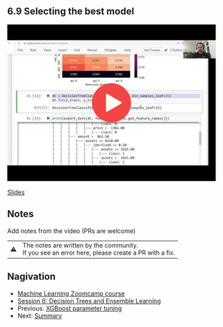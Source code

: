 ## 6.9 Selecting the best model

<a href="https://www.youtube.com/watch?v=lqdnyIVQq-M"><img src="images/thumbnail-6-09.jpg"></a>

[Slides](https://www.slideshare.net/AlexeyGrigorev/ml-zoomcamp-6-decision-trees-and-ensemble-learning)


## Notes

Add notes from the video (PRs are welcome)


<table>
   <tr>
      <td>⚠️</td>
      <td>
         The notes are written by the community. <br>
         If you see an error here, please create a PR with a fix.
      </td>
   </tr>
</table>


## Nagivation

* [Machine Learning Zoomcamp course](../)
* [Session 6: Decision Trees and Ensemble Learning](./)
* Previous: [XGBoost parameter tuning](08-xgb-tuning.md)
* Next: [Summary](10-summary.md)